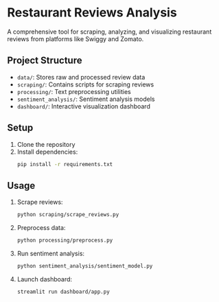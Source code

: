 # Restaurant Reviews Analysis

A comprehensive tool for scraping, analyzing, and visualizing restaurant reviews from platforms like Swiggy and Zomato.

## Project Structure

- `data/`: Stores raw and processed review data
- `scraping/`: Contains scripts for scraping reviews
- `processing/`: Text preprocessing utilities
- `sentiment_analysis/`: Sentiment analysis models
- `dashboard/`: Interactive visualization dashboard

## Setup

1. Clone the repository
2. Install dependencies:
   ```bash
   pip install -r requirements.txt
   ```

## Usage

1. Scrape reviews:
   ```bash
   python scraping/scrape_reviews.py
   ```

2. Preprocess data:
   ```bash
   python processing/preprocess.py
   ```

3. Run sentiment analysis:
   ```bash
   python sentiment_analysis/sentiment_model.py
   ```

4. Launch dashboard:
   ```bash
   streamlit run dashboard/app.py
   ```